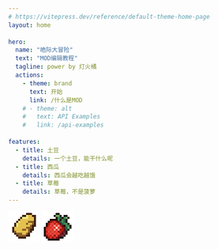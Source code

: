 ```yaml
---
# https://vitepress.dev/reference/default-theme-home-page
layout: home

hero:
  name: "皓际大冒险"
  text: "MOD编辑教程"
  tagline: power by 灯火橘
  actions:
    - theme: brand
      text: 开始
      link: /什么是MOD
    # - theme: alt
    #   text: API Examples
    #   link: /api-examples

features:
  - title: 土豆
    details: 一个土豆，能干什么呢
  - title: 西瓜
    details: 西瓜会越吃越饿
  - title: 草莓
    details: 草莓，不是菠萝
---
```

![土豆](./image/tudou.png)
![草莓](./image/草莓.png)

